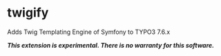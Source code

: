 
# twigify

Adds Twig Templating Engine of Symfony to TYPO3 7.6.x

***This extension is experimental. There is no warranty for this software.***
